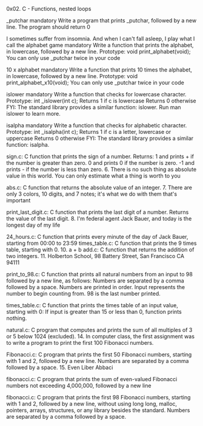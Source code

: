 0x02. C - Functions, nested loops

_putchar mandatory Write a program that prints _putchar, followed by a new line.
The program should return 0

I sometimes suffer from insomnia. And when I can't fall asleep, I play what I call the alphabet game mandatory Write a function that prints the alphabet, in lowercase, followed by a new line.
Prototype: void print_alphabet(void); You can only use _putchar twice in your code

10 x alphabet mandatory Write a function that prints 10 times the alphabet, in lowercase, followed by a new line.
Prototype: void print_alphabet_x10(void); You can only use _putchar twice in your code

islower mandatory Write a function that checks for lowercase character.
Prototype: int _islower(int c); Returns 1 if c is lowercase Returns 0 otherwise FYI: The standard library provides a similar function: islower. Run man islower to learn more.

isalpha mandatory Write a function that checks for alphabetic character.
Prototype: int _isalpha(int c); Returns 1 if c is a letter, lowercase or uppercase Returns 0 otherwise FYI: The standard library provides a similar function: isalpha. 

sign.c: C function that prints the sign of a number. Returns: 1 and prints + if the number is greater than zero. 0 and prints 0 if the number is zero. -1 and prints - if the number is less than zero. 6. There is no such thing as absolute value in this world. You can only estimate what a thing is worth to you

abs.c: C function that returns the absolute value of an integer. 7. There are only 3 colors, 10 digits, and 7 notes; it's what we do with them that's important

print_last_digit.c: C function that prints the last digit of a number. Returns the value of the last digit. 8. I'm federal agent Jack Bauer, and today is the longest day of my life

24_hours.c: C function that prints every minute of the day of Jack Bauer, starting from 00:00 to 23:59
times_table.c: C function that prints the 9 times table, starting with 0. 10. a + b
add.c: C function that returns the addition of two integers. 11. Holberton School, 98 Battery Street, San Francisco CA 94111

print_to_98.c: C function that prints all natural numbers from an input to 98 followed by a new line, as follows: Numbers are separated by a comma followed by a space. Numbers are printed in order. Input represents the number to begin counting from. 98 is the last number printed.

times_table.c: C function that prints the times table of an input value, starting with 0: If input is greater than 15 or less than 0, function prints nothing. 

natural.c: C program that computes and prints the sum of all multiples of 3 or 5 below 1024 (excluded). 14. In computer class, the first assignment was to write a program to print the first 100 Fibonacci numbers.

Fibonacci.c: C program that prints the first 50 Fibonacci numbers, starting with 1 and 2, followed by a new line. Numbers are separated by a comma followed by a space. 15. Even Liber Abbaci

fibonacci.c: C program that prints the sum of even-valued Fibonacci numbers not exceeding 4,000,000, followed by a new line

fibonacci.c: C program that prints the first 98 Fibonacci numbers, starting with 1 and 2, followed by a new line, without using long long, malloc, pointers, arrays, structures, or any library besides the standard. Numbers are separated by a comma followed by a space.

